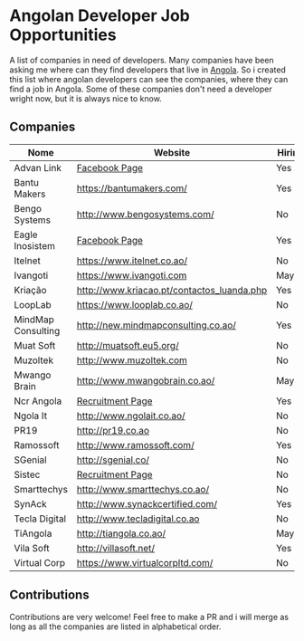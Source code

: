 # Angolan Developer Job Opportunities

A list of companies in need of developers. Many companies have been asking me where can they find developers that live in [Angola](https://pt.wikipedia.org/wiki/Angola). So i created this list where angolan developers can see the companies, where they can find a job in Angola. Some of these companies don't need a developer wright now, but it is always nice to know. 

## Companies

Nome | Website | Hiring
------------ | ------- | -------
Advan Link | [Facebook Page](https://goo.gl/LJSydk) | Yes
Bantu Makers | https://bantumakers.com/ | Yes
Bengo Systems  | http://www.bengosystems.com/ | No
Eagle Inosistem | [Facebook Page](https://www.facebook.com/eagleinosistem/) | Yes
Itelnet | https://www.itelnet.co.ao/ | No
Ivangoti | https://www.ivangoti.com | Maybe
Kriação | http://www.kriacao.pt/contactos_luanda.php | Yes
LoopLab | https://www.looplab.co.ao/ | No
MindMap Consulting | http://new.mindmapconsulting.co.ao/ | Yes
Muat Soft | http://muatsoft.eu5.org/ | No
Muzoltek | http://www.muzoltek.com | No
Mwango Brain | http://www.mwangobrain.co.ao/ | Maybe
Ncr Angola | [Recruitment Page](https://www.ncrangola.com/accaosocial/pt/9-recrutamento/) | Yes
Ngola It | http://www.ngolait.co.ao/ | No
PR19 | http://pr19.co.ao | No
Ramossoft | http://www.ramossoft.com/ | Yes
SGenial | http://sgenial.co/ | No
Sistec| [Recruitment Page](http://sistec.co.ao/recursos-humanos/ofertas-emprego/70-ofetas-activas/103-candidatura-expontanea) | No
Smarttechys | http://www.smarttechys.co.ao/ | No
SynAck | http://www.synackcertified.com/ | Yes
Tecla Digital | http://www.tecladigital.co.ao | No
TiAngola | http://tiangola.co.ao/ | Maybe
Vila Soft| http://villasoft.net/ | Yes
Virtual Corp | https://www.virtualcorpltd.com/ | No

## Contributions

Contributions are very welcome! Feel free to make a PR and i will merge as long as all the companies are listed in alphabetical order.
